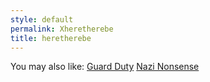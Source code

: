 ```yaml
---
style: default
permalink: Xheretherebe
title: heretherebe
---
```

You may also like:
[Guard Duty](http://scp-wiki.net/guard-duty)
[Nazi Nonsense](http://scp-wiki.net/nazi-nonsense)